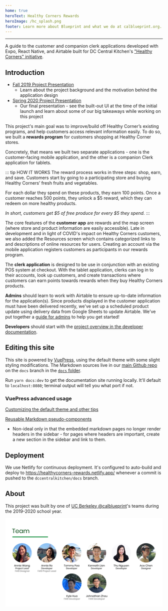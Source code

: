 ```yaml
---
home: true
heroText: Healthy Corners Rewards
heroImage: /hc_splash.png
footer: Learn more about Blueprint and what we do at calblueprint.org.
---
```


---

A guide to the customer and companion clerk applications developed with Expo, React Native, and Airtable built for DC Central Kitchen's ["Healthy Corners" initiative](https://dccentralkitchen.org/healthy-corners/).

## Introduction

- [Fall 2019 Project Presentation](https://docs.google.com/presentation/d/1Q5_InElKnsrxvVdGdSQnlQo9-2z041UiefY3XZN8qhc/edit?usp=sharing)
  - Learn about the project background and the motivation behind the application design
- [Spring 2020 Project Presentation](https://docs.google.com/presentation/d/1c3pYATagMPXHsOCdEdmAfON6V6Vqg8KVUIMyGI1Baj4/edit?usp=sharing)
  - Our final presentation - see the built-out UI at the time of the initial launch and learn about some of our big takeaways while working on this project

This project's main goal was to improve/build off Healthy Corner’s existing programs, and help customers access relevant information easily. To do so, we built a **rewards program** for customers shopping at Healthy Corner stores.

Concretely, that means we built two separate applications - one is the customer-facing mobile application, and the other is a companion Clerk application for tablets.

::: tip HOW IT WORKS
The reward process works in three steps: shop, earn, and save. Customers start by going to a participating store and buying Healthy Corners’ fresh fruits and vegetables.

For each dollar they spend on these products, they earn 100 points. Once a customer reaches 500 points, they unlock a \$5 reward, which they can redeem on more healthy products.

_In short, customers get $5 of free produce for every \$5 they spend._
:::

The core features of the **customer app** are rewards and the map screen (where store and product information are easily accessible). Late in development and in light of COVID's impact on Healthy Corners customers, we also added the Resources screen which contains categorized links to and descriptions of online resources for users. Creating an account via the mobile application registers customers as participants in our rewards program.

The **clerk application** is designed to be use in conjunction with an existing POS system at checkout. With the tablet application, clerks can log in to their accounts, look up customers, and create transactions where customers can earn points towards rewards when they buy Healthy Corners products.

**Admins** should learn to work with Airtable to ensure up-to-date information for the application(s). Since products displayed in the customer application must have been delivered recently, we've set up a scheduled product update using delivery data from Google Sheets to update Airtable. We've put together a [guide for admins](./admin) to help you get started!

**Developers** should start with the [project overview in the developer documentation](./shared/overview).

## Editing this site

This site is powered by [VuePress](https://vuepress.vuejs.org/), using the default theme with some slight styling modifications. The Markdown sources live in our [main Github repo](https://github.com/calblueprint/dccentralkitchen) on the `docs` branch in the [`docs` folder](https://github.com/calblueprint/dccentralkitchen/tree/docs/docs).

Run `yarn docs:dev` to get the documentation site running locally. It'll default to `localhost:8080`; terminal output will tell you what port if not.

### VuePress advanced usage

[Customizing the default theme and other tips](https://vuepressbook.com/)

[Reusable Markdown pseudo-components](https://github.com/vuejs/vuepress/issues/222)

- Non-ideal only in that the embedded markdown pages no longer render headers in the sidebar - for pages where headers are important, create a new section in the sidebar and link to them.

## Deployment

We use Netlify for continuous deployment. It's configured to auto-build and deploy to <https://healthycorners-rewards.netlify.app/> whenever a commit is pushed to the `dccentralkitchen/docs` branch.

## About

This project was built by one of [UC Berkeley @calblueprint](https://calblueprint.org)'s teams during the 2019-2020 school year.

![Blueprint SP'20 Team](./shared/assets/team.png)

